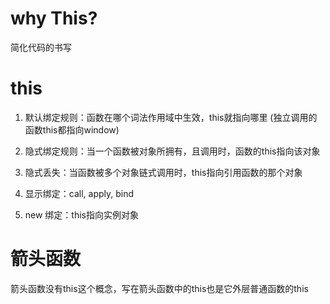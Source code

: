 # why This?
简化代码的书写


# this
1. 默认绑定规则：函数在哪个词法作用域中生效，this就指向哪里 (独立调用的函数this都指向window)

2. 隐式绑定规则：当一个函数被对象所拥有，且调用时，函数的this指向该对象

3. 隐式丢失：当函数被多个对象链式调用时，this指向引用函数的那个对象

4. 显示绑定：call, apply, bind

5. new 绑定：this指向实例对象


# 箭头函数
箭头函数没有this这个概念，写在箭头函数中的this也是它外层普通函数的this

<!-- 请根据以上的知识点写一篇不少于500字的文章，要求每个的知识点中附带js的小实例，例如：
#this
4. 显示绑定：call, apply, bind，例子为：

function foo(x, y) {
  console.log(this.a, x + y);
}
var obj = {
  a: 1
}

// foo.call(obj, 4, 5) #.call方法会强行绑定foo函数内调用，也叫显示绑定
// foo.apply(obj, [4, 5])#.apply与call无差，但是接受参数用数组
// foo.bind(obj)#.bind返回的是一个函数体
let bar = foo.bind(obj, 4) //bind(obj,4)为接受x为4，bar(5，6)中y为5
bar(5, 6) -->
